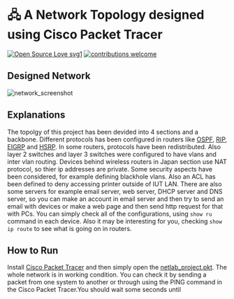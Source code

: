 # 🖧 A Network Topology designed using Cisco Packet Tracer

[![Open Source Love svg1](https://badges.frapsoft.com/os/v1/open-source.svg?v=103)](#)
[![contributions welcome](https://img.shields.io/badge/contributions-welcome-brightgreen.svg?style=flat&label=Contributions&colorA=red&colorB=black	)](#)

## Designed Network
![network_screenshot](https://github.com/user-attachments/assets/bf7b73c1-8adc-44b7-beb6-6f87d1241bdf)

## Explanations
The topolgy of this project has been devided into 4 sections and a backbone. Different protocols has been configured in routers like [OSPF](https://www.ietf.org/rfc/rfc2328.txt), [RIP](https://datatracker.ietf.org/doc/html/rfc2453), [EIGRP](https://datatracker.ietf.org/doc/html/rfc7868) and [HSRP](https://datatracker.ietf.org/doc/html/rfc2281). In some routers, protocols have been redistributed. Also layer 2 switches and layer 3 switches were configured to have vlans and inter vlan routing. Devices behind wireless routers in Japan section use NAT protocol, so thier ip addresses are private. Some security aspects have been considered, for example defining blackhole vlans. Also an ACL has been defined to deny accessing printer outside of IUT LAN. There are also some servers for example email server, web server, DHCP server and DNS server, so you can make an account in email server and then try to send an email with devices or make a web page and then send http request for that with PCs.
You can simply check all of the configurations, using ``` show ru ``` command in each device. Also it may be interesting for you, checking ``` show ip route ``` to see what is going on in routers.

## How to Run
Install [Cisco Packet Tracer](https://www.netacad.com/courses/packet-tracer) and then simply open the [netlab_project.pkt](netlab_project.pkt). The whole network is in working condition. You can check it by sending a packet from one system to another or through using the PING command in the Cisco Packet Tracer.You should wait some seconds until 







